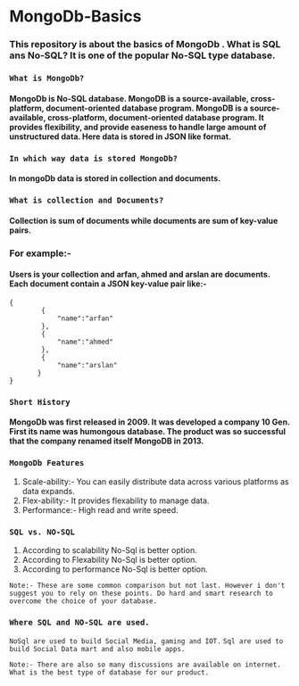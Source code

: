 # MongoDb-Basics

### This repository is about the basics of MongoDb . What is SQL ans No-SQL? It is one of the popular No-SQL type database.

### `What is MongoDb?`

#### MongoDb is No-SQL database. MongoDB is a source-available, cross-platform, document-oriented database program. MongoDB is a source-available, cross-platform, document-oriented database program. It provides flexibility, and provide easeness to handle large amount of unstructured data. Here data is stored in JSON like format.

### `In which way data is stored MongoDb?`

#### In mongoDb data is stored in collection and documents.

### `What is collection and Documents?`

#### Collection is sum of documents while documents are sum of key-value pairs.

### For example:-

#### Users is your collection and arfan, ahmed and arslan are documents. Each document contain a JSON key-value pair like:-

```
{
        {
            "name":"arfan"
        },
        {
            "name":"ahmed"
        },
        {
            "name":"arslan"
       }
}
```

### `Short History`

#### MongoDb was first released in 2009. It was developed a company 10 Gen. First its name was humongous database. The product was so successful that the company renamed itself MongoDB in 2013.

### `MongoDb Features`

1. Scale-ability:- You can easily distribute data across various platforms as data expands.
2. Flex-ability:- It provides flexability to manage data.
3. Performance:- High read and write speed.

### `SQL vs. NO-SQL`

1) According to scalability No-Sql is better option.
2) According to Flexability No-Sql is better option.
3) According to performance No-Sql is better option.

`Note:- These are some common comparison but not last. However i don't suggest you to rely on these points. Do hard and smart research to overcome the choice of your database.`


### `Where SQL and NO-SQL are used.`

`NoSql are used to build Social Media, gaming and IOT.`
`Sql are used to build Social Data mart and also mobile apps.`

`Note:- There are also so many discussions are available on internet. What is the best type of database for our product.`